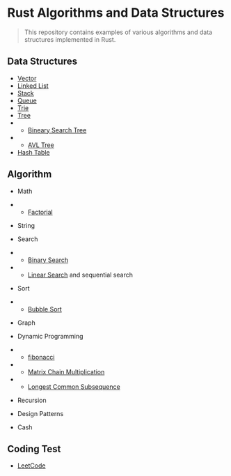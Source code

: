 # Rust Algorithms and Data Structures


>This repository contains examples of various algorithms and data structures implemented in Rust.


## Data Structures
- [Vector](https://github.com/kyunghyunHan/rust_algorithm/blob/main/src/data_structure/vector/vector.md)
- [Linked List](https://github.com/kyunghyunHan/rust_algorithm/blob/main/src/data_structure/linked_list/linked_list.md)
- [Stack](https://github.com/kyunghyunHan/rust_algorithm/blob/main/src/data_structure/stack/stack.md)
- [Queue](https://github.com/kyunghyunHan/rust_algorithm/blob/main/src/data_structure/queue/queue.md)
- [Trie](https://github.com/kyunghyunHan/rust_algorithm/blob/main/src/data_structure/trie/trie.md)
- [Tree](https://github.com/kyunghyunHan/rust_algorithm/blob/main/src/data_structure/tree/tree.md)
- - [Bineary Search Tree]()
- - [AVL Tree]()
- [Hash Table]()
## Algorithm
- Math
- - [Factorial](https://github.com/kyunghyunHan/rust_algorithm/blob/main/src/algorithms/math/factorial/factorial.md)
- String
- Search
- - [Binary Search]()
- - [Linear Search](https://github.com/kyunghyunHan/rust_algorithm/blob/main/src/algorithms/search/linear_search/lenear_search.md) and sequential search
- Sort
- - [Bubble Sort](https://github.com/kyunghyunHan/rust_algorithm/blob/main/src/algorithms/sort/bubble/bubble_sort.md)
- Graph

- Dynamic Programming
- - [fibonacci]()
- - [Matrix Chain Multiplication]()
- - [Longest Common Subsequence]()

- Recursion
- Design Patterns
- Cash


## Coding Test
- [LeetCode](https://leetcode.com/)
